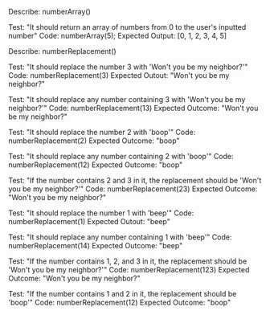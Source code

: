 Describe: numberArray()

Test: "It should return an array of numbers from 0 to the user's inputted number"
Code: numberArray(5);
Expected Output: [0, 1, 2, 3, 4, 5]

Describe: numberReplacement()

Test: "It should replace the number 3 with 'Won't you be my neighbor?'"
Code: numberReplacement(3)
Expected Outout: "Won't you be my neighbor?"

Test: "It should replace any number containing 3 with 'Won't you be my neighbor?'"
Code: numberReplacement(13)
Expected Outcome: "Won't you be my neighbor?"

Test: "It should replace the number 2 with 'boop'"
Code: numberReplacement(2)
Expected Outcome: "boop"

Test: "It should replace any number containing 2 with 'boop'"
Code: numberReplacement(12)
Expected Outcome: "boop"

Test: "If the number contains 2 and 3 in it, the replacement should be 'Won't you be my neighbor?'"
Code: numberReplacement(23)
Expected Outcome: "Won't you be my neighbor?"

Test: "It should replace the number 1 with 'beep'"
Code: numberReplacement(1)
Expected Outout: "beep"

Test: "It should replace any number containing 1 with 'beep'"
Code: numberReplacement(14)
Expected Outcome: "beep"

Test: "If the number contains 1, 2, and 3 in it, the replacement should be 'Won't you be my neighbor?'"
Code: numberReplacement(123)
Expected Outcome: "Won't you be my neighbor?"

Test: "If the number contains 1 and 2 in it, the replacement should be 'boop'"
Code: numberReplacement(12)
Expected Outcome: "boop"